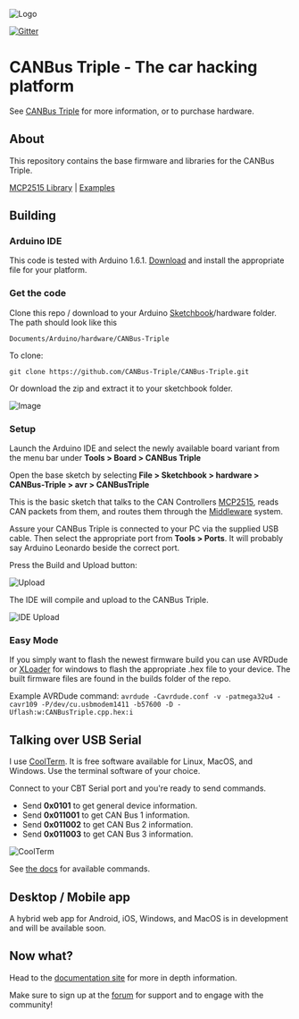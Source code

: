 ![Logo](http://res.cloudinary.com/ddbgan4vk/image/upload/v1427295808/logo_py05gc.svg)

[![Gitter](https://badges.gitter.im/Join%20Chat.svg)](https://gitter.im/CANBus-Triple/CANBus-Triple?utm_source=badge&utm_medium=badge&utm_campaign=pr-badge&utm_content=badge)

# CANBus Triple - The car hacking platform

See [CANBus Triple](http://www.canb.us) for more information, or to purchase hardware.

## About
This repository contains the base firmware and libraries for the CANBus Triple.

[MCP2515 Library](https://github.com/CANBus-Triple/CANBus-Triple/tree/master/avr/libraries/CANBus/src) | [Examples](https://github.com/CANBus-Triple/CANBus-Triple/tree/master/avr/examples)


## Building
### Arduino IDE
This code is tested with Arduino 1.6.1. [Download](http://arduino.cc/en/Main/Software) and install the appropriate file for your platform.

### Get the code
Clone this repo / download to your Arduino [Sketchbook](http://arduino.cc/en/guide/Environment#sketchbook)/hardware folder. The path should look like this

	Documents/Arduino/hardware/CANBus-Triple

To clone:

``git clone https://github.com/CANBus-Triple/CANBus-Triple.git``

 Or download the zip and extract it to your sketchbook folder.

 ![Image](http://res.cloudinary.com/ddbgan4vk/image/upload/v1423786377/download_z4of9y.jpg "")

### Setup
Launch the Arduino IDE and select the newly available board variant from the menu bar under **Tools > Board > CANBus Triple**

Open the base sketch by selecting **File > Sketchbook > hardware > CANBus-Triple > avr > CANBusTriple**

This is the basic sketch that talks to the CAN Controllers [MCP2515](http://ww1.microchip.com/downloads/en/DeviceDoc/21801G.pdf), reads CAN packets from them, and routes them through the [Middleware](http://docs.canb.us/firmware/main.html#middleware-system) system.

Assure your CANBus Triple is connected to your PC via the supplied USB cable. Then select the appropriate port from **Tools > Ports**. It will probably say Arduino Leonardo beside the correct port.

Press the Build and Upload button:

![Upload](http://res.cloudinary.com/ddbgan4vk/image/upload/v1423786376/upload_hot9si.png)

The IDE will compile and upload to the CANBus Triple.

![IDE Upload](http://res.cloudinary.com/ddbgan4vk/image/upload/w_420/v1424831475/ArduinoIDEUpload_kbajva.png)



### Easy Mode

If you simply want to flash the newest firmware build you can use AVRDude or [XLoader](http://russemotto.com/xloader/) for windows to flash the appropriate .hex file to your device. The built firmware files are found in the builds folder of the repo.

Example AVRDude command:
``avrdude -Cavrdude.conf -v -patmega32u4 -cavr109 -P/dev/cu.usbmodem1411 -b57600 -D -Uflash:w:CANBusTriple.cpp.hex:i ``


## Talking over USB Serial

I use [CoolTerm](http://freeware.the-meiers.org/). It is free software available for Linux, MacOS, and Windows. Use the terminal software of your choice.

Connect to your CBT Serial port and you're ready to send commands.

* Send **0x0101** to get general device information.
* Send **0x011001** to get CAN Bus 1 information.
* Send **0x011002** to get CAN Bus 2 information.
* Send **0x011003** to get CAN Bus 3 information.

![CoolTerm](http://res.cloudinary.com/ddbgan4vk/image/upload/w_700/v1424832745/CoolTermCBT_zdm4xz.png)

See [the docs](http://docs.canb.us/firmware/api.html) for available commands.



## Desktop / Mobile app

A hybrid web app for Android, iOS, Windows, and MacOS is in development and will be available soon.


## Now what?
Head to the [documentation site](http://docs.canb.us) for more in depth information.

Make sure to sign up at the [forum](http://forum.canb.us) for support and to engage with the community!
